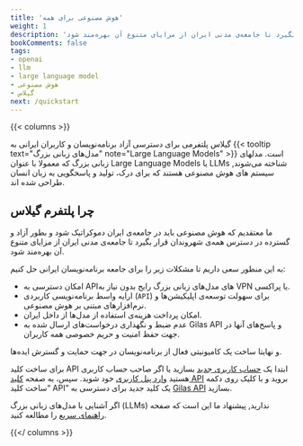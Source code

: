 ```yaml
---
title: 'هوش‌ مصنوعی برای همه'
weight: 1
description: 'گیلاس پلتفرمی برای دسترسی آزاد به مدل‌های زبانی بزرگ است. ما معتقدیم که هوش مصنوعی باید در جامعه‌ی ایران دموکراتیک شود و بطور آزاد و گسترده در دسترس همه‌ی شهروندان قرار بگیرد تا جامعه‌ی مدنی ایران از مزایای متنوع آن بهره‌مند شود.'
bookComments: false
tags:
- openai
- llm
- large language model
- هوش مصنوعی
- گیلاس
next: /quickstart
---
```



{{< columns >}}

گیلاس پلتفرمی برای دسترسی آزاد برنامه‌نویسان و کاربران ایرانی به {{< tooltip text="مدل‌های زبانی بزرگ" note="Large Language Models" >}} است. مدلهای زبانی بزرگ که معمولا با عنوان Large Language Models یا LLMs شناخته می‌شوند, سیستم های هوش مصنوعی هستند که برای درک، تولید و پاسخگویی به زبان انسان طراحی شده اند.

## چرا پلتفرم گیلاس
ما معتقدیم که هوش مصنوعی باید در جامعه‌ی ایران دموکراتیک شود و بطور آزاد و گسترده در دسترس همه‌ی شهروندان قرار بگیرد تا جامعه‌ی مدنی ایران از مزایای متنوع آن بهره‌مند شود.

به این منظور سعی داریم تا مشکلات زیر را برای جامعه برنامه‌نویسان ایرانی حل کنیم:

- امکان دسترسی به APIهای مدل‌های زبانی بزرگ رایج بدون نیاز به VPN یا پراکسی.
- ارایه واسط برنامه‌نویسی کاربردی (`API`) برای سهولت توسعه‌ی اپلیکیشن‌ها و نرم‌افزارهای مبتنی بر هوش مصنوعی.
- امکان پرداخت هزینه‌ی استفاده از مدل‌ها از داخل ایران.
- عدم ضبط و نگهداری درخواست‌های ارسال شده به Gilas API و پاسخ‌های آنها در جهت حفظ امنیت و حریم خصوصی همه کاربران.


و نهایتا ساخت یک کامیونیتی فعال از برنامه‌نویسان در جهت حمایت و گسترش ایده‌ها.
 
برای ساخت کلید API
ابتدا یک  [حساب کاربری جدید](https://dashboard.gilas.io) بسازید یا اگر صاحب حساب کاربری هستید [وارد پنل کاربری](https://dashboard.gilas.io) خود شوید. سپس، به صفحه [کلید API](https://dashboard.gilas.io/apiKey)  بروید و با کلیک روی دکمه “ساخت کلید API” یک کلید جدید برای دسترسی به [Gilas API](/apis/chat-completions) بسازید.

اگر آشنایی با مدل‌‌های زبانی بزرگ (LLMs) ندارید, پیشنهاد ما این است که صفحه [راهنمای سریع](/quickstart) را مطالعه کنید. 


{{</ columns >}}
